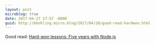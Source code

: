 ```yaml
---
layout: post
microblog: true
date: 2017-04-27 17:57 -0800
guid: http://bbohling.micro.blog/2017/04/28/good-read-hardwon.html
---
```

Good read: [Hard-won lessons: Five years with Node.js](https://blog.scottnonnenberg.com/hard-won-lessons-five-years-with-node-js/)
